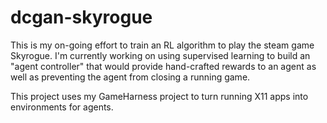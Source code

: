# dcgan-skyrogue

This is my on-going effort to train an RL algorithm to play the steam game Skyrogue. I'm currently working on using supervised learning to build an "agent controller" that would provide hand-crafted rewards to an agent as well as preventing the agent from closing a running game.

This project uses my GameHarness project to turn running X11 apps into environments for agents.
